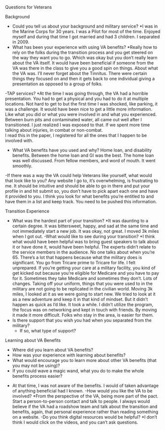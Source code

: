 Questions for Veterans

Background
- Could you tell us about your background and military service? *I was in the Marine Corps for 30 years. I was a Pilot for most of the time. Enjoyed myself and during that time I got married and had 3 children. I separated in 2009. 
- What has been your experience with using VA benefits? *Really how to rely on the folks during the transition process and you get steered on the way they want you to go. Which was okay but you don’t really learn about the VA itself. It would have been beneficial if someone from the VA was there in the class to give you a good spin on things. About what the VA was. 
I’ll never forget about the Tinnitus. There were certain things they focused on and then it gets back to one individual giving a presentation as opposed to a group of folks. 

-TAP services? *At the time I was going through, the VA had a horrible presentation. You had to get a physical and you had to do it at multiple locations. Not hard to get to but the first time I was shocked, like parking, it was a challenge. It would have been nice to get a little more information. Like what you did or what you were involved in and what you experienced. Between burn pits and contaminated water, all came out well after I transitioned. I just realized I was exposed to that. If we spent more time talking about injuries, in combat or non-combat.  
I read this in the paper, I registered for all the ones that I happen to be involved with. 

  - What VA benefits have you used and why? Home loan, and disability benefits. Between the home loan and GI was the best. The home loan was well discussed. From fellow members, and word of mouth. It went smoothly. 

-If there was a way the VA could help Veterans like yourself, what would that look like to you? Any website I go to, it’s overwhelming, is frustrating to me. It should be intuitive and should be able to go in there and put your profile in and hit submit so, you don’t have to pick apart each one and have it provided to you. I think you look for what benefits you’re entitled to and have them in a list and keep track. You need to be pushed this information. 

Transition Experience    
- What was the hardest part of your transition? *It was daunting to a certain degree. It was bittersweet, happy, and sad at the same time and not immediately start a new job. It was okay, not great. I moved 3k miles when I got out. 
-What would like to see during your transition? *I think what would have been helpful was to bring guest speakers to talk about it or have done it, would have been helpful. The experts didn’t relate to the service members in the audience. 
No one talks about when you’re 65. There’s a lot that happens because what the military does is significant. You go from Tricare prime to Tricare for life. I felt unprepared. If you’re getting your care at a military facility, you kind of get kicked out because you’re eligible for Medicare and you have to pay for it. Sometimes they take Medicare and sometimes they don’t. Lots of changes. 
Taking off your uniform, things that you were used to in the military are not going to be replicated in the civilian world. Moving 3k miles, I looked at it as we were going to start new. We tried to look at it as a new adventure and keep it in that kind of mindset. But it didn’t happen as quick as I’d like. It took a while. 
I didn’t utilize the program, the focus was on networking and kept in touch with friends. By moving it made it more difficult. Folks who stay in the area, is easier for them. 
- Is there support that you wish you had when you separated from the military? 
    - If so, what type of support?

Learning about VA Benefits
- Where did you learn about VA benefits? 
- How was your experience with learning about benefits?
- What would encourage you to learn more about other VA benefits (that you may not be using)?
 - If you could wave a magic wand, what you do to make the whole benefits process easier?
* At that time, I was not aware of the benefits. I would of taken advantage of anything beneficial had I known. 
-How would you like the VA to be involved? *From the perspective of the VA, being more part of the pact. Start a person-to-person contact and talk to people. I always would believe if the VA had a roadshow team and talk about the transition and benefits, again, that personal experience rather than reading something on a website. 
-Do you think digital resources would be helpful? *I don’t think I would click on the videos, and you can’t ask questions. 
